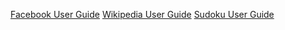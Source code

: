 [Facebook User Guide](http://projectpossibility.org/wiki/index.php?title=Facebook_Accessibility)
[Wikipedia User Guide](http://projectpossibility.org/projects/axsjax/docs/wikipedia_userguide.htm)
[Sudoku User Guide](http://projectpossibility.org/projects/axsjax/docs/sudoku_userguide.htm)